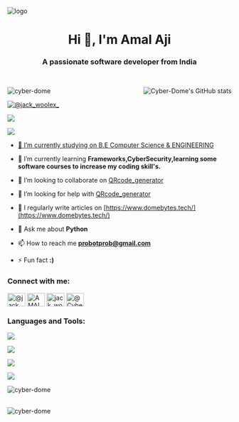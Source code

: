 ![logo](https://blogger.googleusercontent.com/img/b/R29vZ2xl/AVvXsEiFnUHHXmj6lMfhuwYtRE_oEtgRHqVoYHGOf6CPJZ9FdadMwYYJ0bsQNDMMQZ8C2USOfFdAbSsJrE70vLEHLsVwBEk9QSqe8vWC9D2NAptXgD8klW7RnQ9jVSwf-OIW4dDKWGoaojBIZ04c2HtNgpbqN5WuXiYV8nB71IPyOniWa2usgxHX48PvegC0/s16000/CYBERDOME'S%20PROFILE.png)
<h1 align="center">Hi 👋, I'm Amal Aji</h1>
<h3 align="center">A passionate software developer from India</h3>
<br>
<p><img align="right" src="https://github-readme-stats.vercel.app/api?username=Cyber-Dome&show_icons=true&theme=radical" alt="Cyber-Dome's GitHub stats" /></p>


<p align="left"> <img src="https://komarev.com/ghpvc/?username=cyber-dome&label=Profile%20views&color=0e75b6&style=flat" alt="cyber-dome" /> </p>

<p align="left"> <a href="https://twitter.com/JACK_WOOLEX_?t=YR3CkE9k2EuYWCVmeLs25Q&s=09" target="blank"><img src="https://img.shields.io/twitter/follow/@jack_woolex_?logo=twitter&style=for-the-badge" alt="@jack_woolex_" /></a> </p>

<p align="left"> <a href="https://www.blogger.com/follow.g?blogID=717805508540449521" target="blank"><img src="https://img.shields.io/badge/Blogger-FF5722?style=for-the-badge&logo=blogger&logoColor=white" </a> </p>
  
  <p align="left"> <a href="https://www.youtube.com/@CyberDomeYT/videos" target="blank"><img src="https://img.shields.io/badge/YouTube-%23FF0000.svg?style=for-the-badge&logo=YouTube&logoColor=white" </a> </p>

- 🔭 I’m currently studying on [B.E Computer Science & ENGINEERING](https://cs.annauniv.edu/)

- 🌱 I’m currently learning **Frameworks,CyberSecurity,learning some software courses to increase my coding skill's.**

- 👯 I’m looking to collaborate on [QRcode_generator](https://github.com/Cyber-Dome/QRcode_generator.git)

- 🤝 I’m looking for help with [QRcode_generator](https://github.com/Cyber-Dome/QRcode_generator.git)

- 📝 I regularly write articles on [https://www.domebytes.tech/](https://www.domebytes.tech/)

- 💬 Ask me about **Python**

- 📫 How to reach me **probotprob@gmail.com**

- ⚡ Fun fact **:)**

<h3 align="left">Connect with me:</h3>
<p align="left">
<a href="https://twitter.com/@jack_woolex_" target="blank"><img align="center" src="https://raw.githubusercontent.com/rahuldkjain/github-profile-readme-generator/master/src/images/icons/Social/twitter.svg" alt="@jack_woolex_" height="30" width="40" /></a>
<a href="https://www.linkedin.com/in/amal-aji-88377a261/" target="blank"><img align="center" src="https://raw.githubusercontent.com/rahuldkjain/github-profile-readme-generator/master/src/images/icons/Social/linked-in-alt.svg" alt="AMAL AJI" height="30" width="40" /></a>
<a href="https://instagram.com/amal.aji._" target="blank"><img align="center" src="https://raw.githubusercontent.com/rahuldkjain/github-profile-readme-generator/master/src/images/icons/Social/instagram.svg" alt="jack_woolex_" height="30" width="40" /></a>
<a href="https://www.youtube.com/@cyberdomeTechAndGaming/videos" target="blank"><img align="center" src="https://raw.githubusercontent.com/rahuldkjain/github-profile-readme-generator/master/src/images/icons/Social/youtube.svg" alt="@CyberDomeYT" height="30" width="40" /></a>
</p>

<h3 align="left">Languages and Tools:</h3>
<p align="left"> <a href="https://www.python.org/" target="blank"><img src="https://img.shields.io/badge/python-3670A0?style=for-the-badge&logo=python&logoColor=ffdd54" </a> </p>
<p align="left"> <a href="https://www.javascript.com" target="blank"><img src="https://img.shields.io/badge/javascript-%23323330.svg?style=for-the-badge&logo=javascript&logoColor=%23F7DF1E" </a> </p>
<p align="left"> <a href="https://html.com/" target="blank"><img src="https://img.shields.io/badge/html5-%23E34F26.svg?style=for-the-badge&logo=html5&logoColor=white" </a> </p> 
<p align="left"> <a href="https://www.css3.com/" target="blank"><img src="https://img.shields.io/badge/css3-%231572B6.svg?style=for-the-badge&logo=css3&logoColor=white" </a> </p>  
  


<p><img align="left" src="https://github-readme-streak-stats.herokuapp.com/?user=cyber-dome&" alt="cyber-dome" /></p>
<br>
<br>
<p><img align="left" src="https://github-readme-stats.vercel.app/api/top-langs?username=cyber-dome&show_icons=true&locale=en&layout=compact" alt="cyber-dome" /></p>
